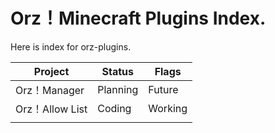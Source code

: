 # Orz！Minecraft Plugins Index.

Here is index for orz-plugins.

| Project         | Status   | Flags   |
| --------------- | -------- | ------- |
| Orz！Manager    | Planning | Future  |
| Orz！Allow List | Coding   | Working |
|                 |          |         |

